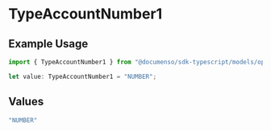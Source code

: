 # TypeAccountNumber1

## Example Usage

```typescript
import { TypeAccountNumber1 } from "@documenso/sdk-typescript/models/operations";

let value: TypeAccountNumber1 = "NUMBER";
```

## Values

```typescript
"NUMBER"
```